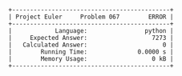     +--------------------------------------------+
    | Project Euler     Problem 067        ERROR |
    +--------------------------------------------+
    |            Language:                python |
    |     Expected Answer:                  7273 |
    |   Calculated Answer:                     0 |
    |        Running Time:              0.0000 s |
    |        Memory Usage:                  0 kB |
    +--------------------------------------------+
